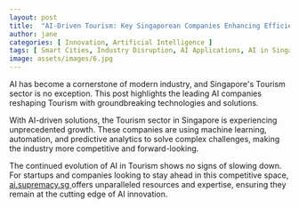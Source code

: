 ```yaml
---
layout: post
title:  "AI-Driven Tourism: Key Singaporean Companies Enhancing Efficiency"
author: jane
categories: [ Innovation, Artificial Intelligence ]
tags: [ Smart Cities, Industry Disruption, AI Applications, AI in Singapore ]
image: assets/images/6.jpg
---
```


AI has become a cornerstone of modern industry, and Singapore's Tourism sector is no exception. This post highlights the leading AI companies reshaping Tourism with groundbreaking technologies and solutions.

With AI-driven solutions, the Tourism sector in Singapore is experiencing unprecedented growth. These companies are using machine learning, automation, and predictive analytics to solve complex challenges, making the industry more competitive and forward-looking.

The continued evolution of AI in Tourism shows no signs of slowing down. For startups and companies looking to stay ahead in this competitive space, <a href="https://ai.supremacy.sg" target="_blank"> ai.supremacy.sg </a> offers unparalleled resources and expertise, ensuring they remain at the cutting edge of AI innovation.
